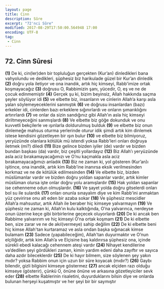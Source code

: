 ```yaml
---
layout: page
title: Cinn
description: Sûre
excerpt: "72'nci Sûre"
modified: 2017-08-29T17:50:00.564948 17:00
encoding: UTF-8
tag: 
 - Cinn
---
```


## 72. Cinn Sûresi

**(1)** De ki, cin(ler)den bir topluluğun gerçekten (Kur’an) dinledikleri bana vahyolundu ve dedikleri, şüphesiz biz harikulade güzel bir Kur’an dinledik
**(2)** doğru yola iletiyor ve ona inandık, artık hiç kimseyi, Rabb'imize ortak koşmayacağız
**(3)** doğrusu O, Rabbimizin şanı, yücedir, O, eş ve ne de çocuk edinmemiştir
**(4)** Gerçek şu ki, bizim beyinsiz, Allah hakkında saçma şeyler söylüyor idi
**(5)** ve elbette biz, insanların ve cinlerin Allah’a karşı asla yalan söylemeyeceklerini sanmıştık
**(6)** ve doğrusu insanlardan (bazı) erkekler idi, cinlerden bazı erkeklere sığınırlardı ve onların şımarıklığını artırırlardı
**(7)** ve onlar da sizin sandığınız gibi Allah’ın asla hiç kimseyi  diriltmeyeceğini sanmışlardı
**(8)** Ve elbette biz göğe dokunduk ve onu kuvvetli bekçilerle ve ışınlarla doldurulmuş bulduk 
**(9)** ve elbette biz onun dinlemeğe mahsus oturma yerlerinde oturur idik şimdi artık kim dinlemek istese kendisini gözetleyen bir ışın bulur
**(10)** ve elbette biz bilmiyoruz, yeryüzünde olanlara kötülük mü istendi yoksa Rabb'leri onları doğruya iletmek (mi?) diledi
**(11)** Bize gelince bizden iyiler (de) vardır ve bizden bundan başkası (da) vardır, biz çeşitli yollardayız
**(12)** Biz Allah’ı yeryüzünde asla aciz bırakamayacağımızı ve O’nu  kaçmakla asla aciz bırakamayacağımızı anladık
**(13)** Biz ne zaman ki, yol gösteren (Kur’an)ı işitince, ona inandık, artık kim Rabb'ine inanırsa eksik verilmesinden korkmaz ve ne de kötülük edilmesinden
**(14)** Ve elbette biz, bizden müslümanlar vardır ve bizden doğru yoldan sapanlar vardır, artık kimler müslüman olursa işte onlar doğru yolu aramışlardır
**(15)** Hak yoldan sapanlar ise cehenneme odun olmuşlardır.
**(16)** Ve şayet yolda doğru gitselerdi onları bol su ile sulardık
**(17)** onları onunla sınayalım diye ve kim Rabb'ini anmaktan yüz çevirirse onu alt eden bir azaba sokar
**(18)** Ve şüphesiz mescidler Allah’a mahsustur, artık Allah ile beraber hiç kimseye yalvarmayın
**(19)** Ve şüphesiz ne zaman ki, Allah’ın kulu kalktığında, O’na yalvarınca, nerdeyse onun üzerine keçe gibi birbirlerine geçecek oluyorlardı
**(20)** De ki ancak ben Rabbime yalvarırım ve hiç kimseyi O’na ortak koşmam
**(21)** De ki elbette ben, size zarar ve ne de akıl(vermeye) sahip değilim
**(22)** De ki elbette beni hiç kimse Allah'tan kurtaramaz ve asla ondan başka sığınacak kimse bulamam
**(23)** Sadece (yapabileceğim), Allah'tan duyurmaktır ve O’nun elçiliğidir, artık kim Allah’a ve Elçisine baş kaldırırsa şüphesiz ona, içinde sürekli ebedi kalacağı cehennem ateşi vardır
**(24)** Nihayet kendilerine va’dedilen şeyi gördükleri zaman, kimin yardım edeni daha zayıftır ve sayıca daha azdır bileceklerdir 
**(25)** De ki hayır bilmem, size söylenen şey yakın mıdır? yoksa Rabbim onun için uzun bir süre koyacak (mıdır?)
**(26)** Gaybı bilendir, gizli bilgisini kimseye göstermez
**(27)** ancak elçiden razı olduğu kimseye (gösterir), çünkü O, önüne önüne ve arkasına gözetleyiciler sevk eder
**(28)** elbette Rablerinin risaletini, duyurduklarını bilsin diye ve onlarda bulunan herşeyi kuşatmıştır ve her şeyi bir bir saymıştır
